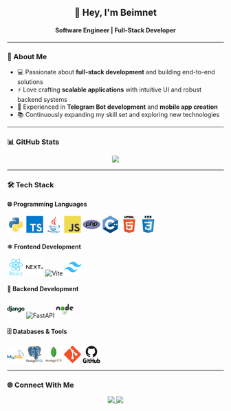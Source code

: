 <h2 align="center">👋 Hey, I'm Beimnet</h2>

<h4 align="center">Software Engineer | Full-Stack Developer</h4>

---

### 🚀 About Me
- 💻 Passionate about **full-stack development** and building end-to-end solutions
- ⚡ Love crafting **scalable applications** with intuitive UI and robust backend systems
- 🤖 Experienced in **Telegram Bot development** and **mobile app creation**
- 📚 Continuously expanding my skill set and exploring new technologies

---

### 📊 GitHub Stats
<p align="center">
  <img src="https://github-readme-stats.vercel.app/api/top-langs/?username=BeimnetTadesse&layout=compact&theme=radical" height="180" />
</p>

---

### 🛠️ Tech Stack

#### 🌐 **Programming Languages**
<p>
  <img src="https://raw.githubusercontent.com/devicons/devicon/master/icons/python/python-original.svg" width="40" height="40" alt="Python" />
  <img src="https://raw.githubusercontent.com/devicons/devicon/master/icons/typescript/typescript-original.svg" width="40" height="40" alt="TypeScript" />
  <img src="https://raw.githubusercontent.com/devicons/devicon/master/icons/java/java-original.svg" width="40" height="40" alt="Java" />
  <img src="https://raw.githubusercontent.com/devicons/devicon/master/icons/javascript/javascript-original.svg" width="40" height="40" alt="JavaScript" />
  <img src="https://raw.githubusercontent.com/devicons/devicon/master/icons/php/php-original.svg" width="40" height="40" alt="PHP" />
  <img src="https://raw.githubusercontent.com/devicons/devicon/master/icons/cplusplus/cplusplus-original.svg" width="40" height="40" alt="C++" />
  <img src="https://raw.githubusercontent.com/devicons/devicon/master/icons/html5/html5-original-wordmark.svg" width="40" height="40" alt="HTML5" />
  <img src="https://raw.githubusercontent.com/devicons/devicon/master/icons/css3/css3-original-wordmark.svg" width="40" height="40" alt="CSS3" />
</p>

#### ⚛️ **Frontend Development**
<p>
  <img src="https://raw.githubusercontent.com/devicons/devicon/master/icons/react/react-original-wordmark.svg" width="40" height="40" alt="React" />
  <img src="https://raw.githubusercontent.com/devicons/devicon/master/icons/nextjs/nextjs-original-wordmark.svg" width="40" height="40" alt="Next.js" />
  <img src="https://vitejs.dev/logo.svg" width="40" height="40" alt="Vite" />
  <img src="https://raw.githubusercontent.com/devicons/devicon/master/icons/tailwindcss/tailwindcss-plain.svg" width="40" height="40" alt="Tailwind CSS" />
</p>

#### 🚀 **Backend Development**
<p>
  <img src="https://raw.githubusercontent.com/devicons/devicon/master/icons/django/django-plain-wordmark.svg" width="40" height="40" alt="Django" />
  <img src="https://fastapi.tiangolo.com/img/logo-margin/logo-teal.png" width="40" height="40" alt="FastAPI" />
  <img src="https://raw.githubusercontent.com/devicons/devicon/master/icons/nodejs/nodejs-original-wordmark.svg" width="40" height="40" alt="Node.js" />
</p>


#### 🗄️ **Databases & Tools**
<p>
  <img src="https://raw.githubusercontent.com/devicons/devicon/master/icons/mysql/mysql-original-wordmark.svg" width="40" height="40" alt="MySQL" />
  <img src="https://raw.githubusercontent.com/devicons/devicon/master/icons/postgresql/postgresql-original-wordmark.svg" width="40" height="40" alt="PostgreSQL" />
  <img src="https://raw.githubusercontent.com/devicons/devicon/master/icons/mongodb/mongodb-original-wordmark.svg" width="40" height="40" alt="MongoDB" />
  <img src="https://raw.githubusercontent.com/devicons/devicon/master/icons/git/git-original.svg" width="40" height="40" alt="Git" />
  <img src="https://raw.githubusercontent.com/devicons/devicon/master/icons/github/github-original-wordmark.svg" width="40" height="40" alt="GitHub" />
</p>

---

### 🌐 Connect With Me
<p align="center">
  <a href="https://linkedin.com/in/beimnet-tadesse-2339b8287/" target="_blank">
    <img src="https://img.shields.io/badge/LinkedIn-blue?logo=linkedin&logoColor=white" />
  </a>
  <a href="mailto:beimnetasnin@gmail.com">
    <img src="https://img.shields.io/badge/Email-D14836?logo=gmail&logoColor=white" />
  </a>
</p>
